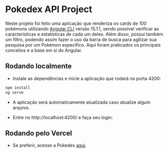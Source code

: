 # Pokedex API Project

Neste projeto foi feito uma aplicação que renderiza os cards de 100 pokémons utilizando [Angular CLI](https://github.com/angular/angular-cli) versão 15.1.1, sendo possível verificar as características e estatísticas de cada um deles. Além disso, possui também um filtro, podendo assim fazer o uso da barra de busca para agilizar sua pesquisa por um Pokémon específico. Aqui foram praticados os principais conceitos e a base em si do Angular.

## Rodando localmente

- Instale as dependências e inicie a aplicação que rodará na porta 4200:

``` bash
npm install
ng serve
```

- A aplicação será automaticamente atualizada caso atualize algum arquivo.

- Entre no http://localhost:4200/ e faça seu login:

## Rodando pelo Vercel

- Se preferir, acesse a Pokedex <a href="https://pokedex-project-angular.vercel.app" target="_blank">aqui</a>.
